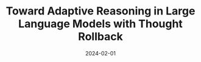 ---
title: "Toward Adaptive Reasoning in Large Language Models with Thought Rollback"
collection: publications
category: conferences
permalink: /publication/2024-02-01-icml
#excerpt: 'This paper is about fixing template issue #693.'
date: 2024-02-01
venue: 'International Conference on Machine Learning (ICML)'
paperurl: 'https://arxiv.org/pdf/2412.19707?'
#citation: 'Your Name, You. (2024). &quot;Paper Title Number 3.&quot; <i>IEEE Global Communications Conference</i>. 1(3).'
---
